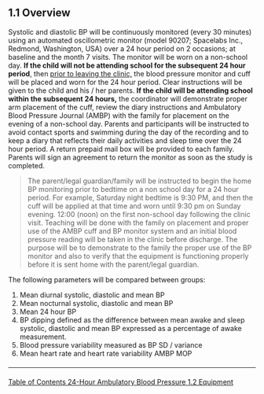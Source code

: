 ## 1.1 Overview

Systolic and diastolic BP will be continuously monitored (every 30 minutes) using an
automated oscillometric monitor (model 90207; Spacelabs Inc., Redmond, Washington,
USA) over a 24 hour period on 2 occasions; at baseline and the month 7 visits. The
monitor will be worn on a non-school day. **If the child will not be attending school for
the subsequent 24 hour period**, then <u>prior to leaving the clinic,</u> the blood pressure
monitor and cuff will be placed and worn for the 24 hour period. Clear instructions will be
given to the child and his / her parents. **If the child will be attending school within the
subsequent 24 hours,** the coordinator will demonstrate proper arm placement of the
cuff, review the diary instructions and Ambulatory Blood Pressure Journal (AMBP) with
the family for placement on the evening of a non-school day. Parents and participants
will be instructed to avoid contact sports and swimming during the day of the recording
and to keep a diary that reflects their daily activities and sleep time over the 24 hour
period. A return prepaid mail box will be provided to each family. Parents will sign an
agreement to return the monitor as soon as the study is completed.


> The parent/legal guardian/family will be instructed to begin the home BP monitoring
> prior to bedtime on a non school day for a 24 hour period. For example, Saturday
> night bedtime is 9:30 PM, and then the cuff will be applied at that time and worn until
> 9:30 pm on Sunday evening. 12:00 (noon) on the first non-school day following the
> clinic visit. Teaching will be done with the family on placement and proper use of the
> AMBP cuff and BP monitor system and an initial blood pressure reading will be taken
> in the clinic before discharge. The purpose will be to demonstrate to the family the
> proper use of the BP monitor and also to verify that the equipment is functioning
> properly before it is sent home with the parent/legal guardian.


The following parameters will be compared between groups:

1. Mean diurnal systolic, diastolic and mean BP
2. Mean nocturnal systolic, diastolic and mean BP
3. Mean 24 hour BP
4. BP dipping defined as the difference between mean awake and sleep
systolic, diastolic and mean BP expressed as a percentage of awake
measurement.
5. Blood pressure variability measured as BP SD / variance
6. Mean heart rate and heart rate variability AMBP MOP


<hr class="soften" style="margin-top: 20px;margin-bottom: 20px;"/>

<div class="center">
<div class="btn-group">
  <a href=":pages_path:/manuals/ampb/1-00-ambp-toc.md" class="btn btn-default">
    <span class="glyphicon glyphicon-chevron-left"></span>
    Table of Contents
  </a>

  <a href=":pages_path:/manuals/ampb/1-00-ambp-toc.md" class="btn btn-default">
    <span class="glyphicon glyphicon-chevron-up"></span>
    24-Hour Ambulatory Blood Pressure
  </a>

  <a href=":pages_path:/manuals/ampb/1-02-equipment" class="btn btn-success">
    1.2 Equipment
    <span class="glyphicon glyphicon-chevron-right"></span>
  </a>
</div>
</div>
